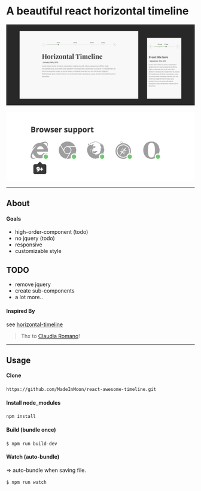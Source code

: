 # A beautiful react horizontal timeline

![screenshot](https://raw.githubusercontent.com/MadeInMoon/react-awesome-timeline/master/client/img/screenshot.jpg)


![support](https://raw.githubusercontent.com/MadeInMoon/react-awesome-timeline/master/client/img/support.png)


----------------



## About



#### Goals

- high-order-component (todo)
- no jquery (todo)
- responsive
- customizable style


## TODO

- remove jquery
- create sub-components
- a lot more.. 


#### Inspired By

see [horizontal-timeline](https://codyhouse.co/gem/horizontal-timeline/)

>Thx to [Claudia Romano](https://twitter.com/romano_cla)!



----------------


## Usage


#### Clone

`https://github.com/MadeInMoon/react-awesome-timeline.git`


#### Install node_modules

`npm install`


#### Build (bundle once)

`$ npm run build-dev `


#### Watch (auto-bundle)

=> auto-bundle when saving file.

`$ npm run watch`




